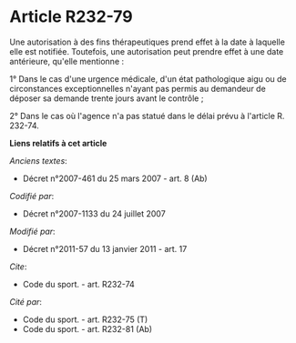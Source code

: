 # Article R232-79

Une autorisation à des fins thérapeutiques prend effet à la date à laquelle elle est notifiée. Toutefois, une autorisation
peut prendre effet à une date antérieure, qu'elle mentionne : 

1° Dans le cas d'une urgence médicale, d'un état pathologique aigu ou de circonstances exceptionnelles n'ayant pas permis au
demandeur de déposer sa demande trente jours avant le contrôle ; 

2° Dans le cas où l'agence n'a pas statué dans le délai prévu à l'article R. 232-74.

**Liens relatifs à cet article**

_Anciens textes_:

  - Décret n°2007-461 du 25 mars 2007 - art. 8 (Ab)

_Codifié par_:

  - Décret n°2007-1133 du 24 juillet 2007

_Modifié par_:

  - Décret n°2011-57 du 13 janvier 2011 - art. 17

_Cite_:

  - Code du sport. - art. R232-74

_Cité par_:

  - Code du sport. - art. R232-75 (T)
  - Code du sport. - art. R232-81 (Ab)
